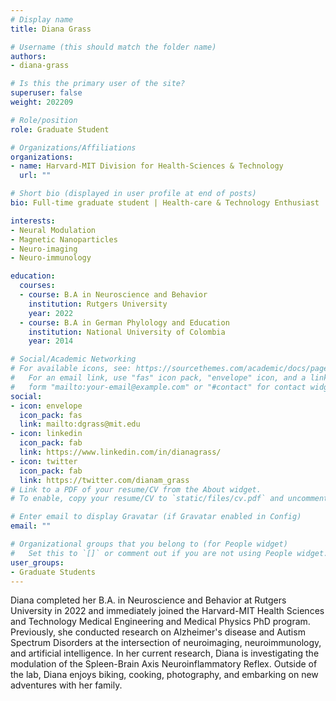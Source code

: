 ```yaml
---
# Display name
title: Diana Grass

# Username (this should match the folder name)
authors:
- diana-grass

# Is this the primary user of the site?
superuser: false
weight: 202209

# Role/position
role: Graduate Student

# Organizations/Affiliations
organizations:
- name: Harvard-MIT Division for Health-Sciences & Technology
  url: ""

# Short bio (displayed in user profile at end of posts)
bio: Full-time graduate student | Health-care & Technology Enthusiast

interests:
- Neural Modulation
- Magnetic Nanoparticles
- Neuro-imaging
- Neuro-immunology

education:
  courses:
  - course: B.A in Neuroscience and Behavior
    institution: Rutgers University
    year: 2022
  - course: B.A in German Phylology and Education
    institution: National University of Colombia
    year: 2014

# Social/Academic Networking
# For available icons, see: https://sourcethemes.com/academic/docs/page-builder/#icons
#   For an email link, use "fas" icon pack, "envelope" icon, and a link in the
#   form "mailto:your-email@example.com" or "#contact" for contact widget.
social:
- icon: envelope
  icon_pack: fas
  link: mailto:dgrass@mit.edu
- icon: linkedin
  icon_pack: fab
  link: https://www.linkedin.com/in/dianagrass/
- icon: twitter
  icon_pack: fab
  link: https://twitter.com/dianam_grass
# Link to a PDF of your resume/CV from the About widget.
# To enable, copy your resume/CV to `static/files/cv.pdf` and uncomment the lines below.

# Enter email to display Gravatar (if Gravatar enabled in Config)
email: ""

# Organizational groups that you belong to (for People widget)
#   Set this to `[]` or comment out if you are not using People widget.
user_groups:
- Graduate Students
---
```

Diana completed her B.A. in Neuroscience and Behavior at Rutgers University in 2022 and immediately joined the Harvard-MIT Health Sciences and Technology Medical Engineering and Medical Physics PhD program. Previously, she conducted research on Alzheimer's disease and Autism Spectrum Disorders at the intersection of neuroimaging, neuroimmunology, and artificial intelligence. In her current research, Diana is investigating the modulation of the Spleen-Brain Axis Neuroinflammatory Reflex. Outside of the lab, Diana enjoys biking, cooking, photography, and embarking on new adventures with her family. 